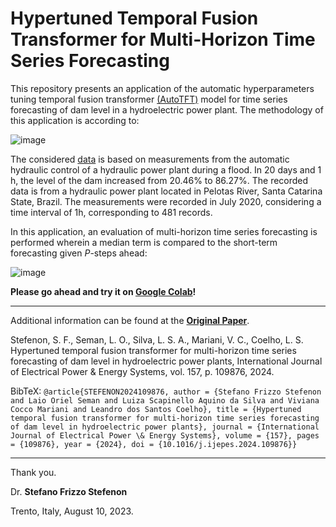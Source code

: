 # Hypertuned Temporal Fusion Transformer for Multi-Horizon Time Series Forecasting

This repository presents an application of the automatic hyperparameters tuning temporal fusion transformer [(AutoTFT)](https://github.com/SFStefenon/AutoTFT/blob/main/TFT.ipynb) model for time series forecasting of dam level in a hydroelectric power plant.
The methodology of this application is according to:

![image](https://github.com/SFStefenon/AutoTFT/assets/88292916/3851a691-8810-4fa7-8a16-3bb504b75619)

The considered [data](https://github.com/SFStefenon/AutoTFT/blob/main/data.csv) is based on measurements from the automatic hydraulic control of a hydraulic power plant during a flood. In 20 days and 1 h, the level of the dam increased from 20.46% to 86.27%. 
The recorded data is from a hydraulic power plant located in Pelotas River, Santa Catarina State, Brazil. The measurements were recorded in July 2020, considering a time interval of 1h, corresponding to 481 records. 

In this application, an evaluation of multi-horizon time series forecasting is performed wherein a median term is compared to the short-term forecasting given *P*-steps ahead: 

![image](https://github.com/SFStefenon/AutoTFT/assets/88292916/a7692d89-ab25-47b9-9cb0-970acc99e300)

**Please go ahead and try it on [Google Colab](https://colab.research.google.com/github/SFStefenon/AutoTFT/blob/main/TFT.ipynb)!**

---

Additional information can be found at the **[Original Paper](https://doi.org/10.1016/j.ijepes.2024.109876)**.

Stefenon, S. F., Seman, L. O., Silva, L. S. A., Mariani, V. C., Coelho, L. S. Hypertuned temporal fusion transformer for multi-horizon time series forecasting of dam level in hydroelectric power plants, International Journal of Electrical Power & Energy Systems, vol. 157, p. 109876, 2024.

BibTeX:
`@article{STEFENON2024109876, author = {Stefano Frizzo Stefenon and Laio Oriel Seman and Luiza Scapinello Aquino da Silva and Viviana Cocco Mariani and Leandro dos Santos Coelho}, title = {Hypertuned temporal fusion transformer for multi-horizon time series forecasting of dam level in hydroelectric power plants}, journal = {International Journal of Electrical Power \& Energy Systems}, volume = {157}, pages = {109876}, year = {2024}, doi = {10.1016/j.ijepes.2024.109876}}`

---

Thank you.

Dr. **Stefano Frizzo Stefenon**

Trento, Italy, August 10, 2023.
